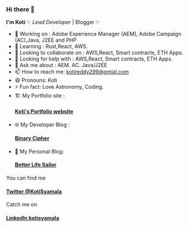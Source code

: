 ### Hi there 👋


**I'm Koti** ✨ _Lead Developer_ | Blogger ✨

- 🔭 Working on : Adobe Experience Manager (AEM), Adobe Campaign (AC),Java, J2EE and PHP
- 🌱 Learning : Rust,React, AWS.
- 👯 Looking to collaborate on : AWS,React, Smart contracts, ETH Apps.
- 🤔 Looking for help with : AWS,React, Smart contracts, ETH Apps.
- 💬 Ask me about : AEM. AC. Java/J2EE
- 📫 How to reach me: kotireddy299@gmial.com
- 😄 Pronouns: Koti
- ⚡ Fun fact: Love Astronomy, Coding.
- 🏗️ My Portfolio site : <h4><a href="https://kotisyamala.blogspot.com">Koti's Portfolio website</a> </h4>
- 🌐 My Developer Blog : <h4><a href="https://binarycipher.blogspot.com">Binary Cipher</a> </h4>
- 💙 My Personal Blog: <h4><a href="https://betterlifesailor.blogspot.com">Better Life Sailor</a> </h4>

You can find me <h4><a href="https://twitter.com/KotiSyamala">Twitter @KotiSyamala</a> </h4>
Catch me on <h4><a href="https://www.linkedin.com/in/kotisyamala">LinkedIn kotisyamala</a> </h4>

